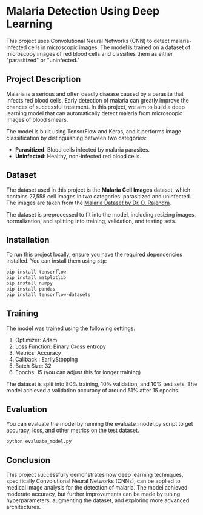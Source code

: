 # Malaria Detection Using Deep Learning

This project uses Convolutional Neural Networks (CNN) to detect malaria-infected cells in microscopic images. The model is trained on a dataset of microscopy images of red blood cells and classifies them as either "parasitized" or "uninfected."


## Project Description

Malaria is a serious and often deadly disease caused by a parasite that infects red blood cells. Early detection of malaria can greatly improve the chances of successful treatment. In this project, we aim to build a deep learning model that can automatically detect malaria from microscopic images of blood smears.

The model is built using TensorFlow and Keras, and it performs image classification by distinguishing between two categories:

- **Parasitized**: Blood cells infected by malaria parasites.
- **Uninfected**: Healthy, non-infected red blood cells.

## Dataset

The dataset used in this project is the **Malaria Cell Images** dataset, which contains 27,558 cell images in two categories: parasitized and uninfected. The images are taken from the [Malaria Dataset by Dr. D. Rajendra](https://www.kaggle.com/datasets/iarunava/cell-images-for-detecting-malaria).

The dataset is preprocessed to fit into the model, including resizing images, normalization, and splitting into training, validation, and testing sets.

## Installation

To run this project locally, ensure you have the required dependencies installed. You can install them using `pip`:

```bash
pip install tensorflow
pip install matplotlib
pip install numpy
pip install pandas
pip install tensorflow-datasets

```
## Training
The model was trained using the following settings:

1. Optimizer: Adam
2. Loss Function: Binary Cross entropy
3. Metrics: Accuracy
4. Callback : EarilyStopping
5. Batch Size: 32
6. Epochs: 15 (you can adjust this for longer training)

The dataset is split into 80% training, 10% validation, and 10% test sets. The model achieved a validation accuracy of around 51% after 15 epochs.

## Evaluation
You can evaluate the model by running the evaluate_model.py script to get accuracy, loss, and other metrics on the test dataset.

```
python evaluate_model.py
```
## Conclusion
This project successfully demonstrates how deep learning techniques, specifically Convolutional Neural Networks (CNNs), can be applied to medical image analysis for the detection of malaria. The model achieved moderate accuracy, but further improvements can be made by tuning hyperparameters, augmenting the dataset, and exploring more advanced architectures.
